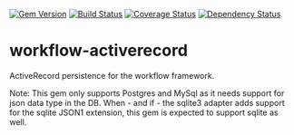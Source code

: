 [![Gem Version](https://badge.fury.io/rb/libis-workflow-activerecord.svg)](http://badge.fury.io/rb/libis-workflow-activerecord)
[![Build Status](https://travis-ci.org/Kris-LIBIS/workflow-activerecord.svg?branch=master)](https://travis-ci.org/Kris-LIBIS/workflow-activerecord)
[![Coverage Status](https://coveralls.io/repos/Kris-LIBIS/workflow-activerecord/badge.png)](https://coveralls.io/r/Kris-LIBIS/workflow-activerecord)
[![Dependency Status](https://gemnasium.com/Kris-LIBIS/workflow-activerecord.svg)](https://gemnasium.com/Kris-LIBIS/workflow-activerecord)

workflow-activerecord
=====================

ActiveRecord persistence for the workflow framework.

Note: This gem only supports Postgres and MySql as it needs support for json data type in the DB.
When - and if - the sqlite3 adapter adds support for the sqlite JSON1 extension, this gem
is expected to support sqlite as well.
